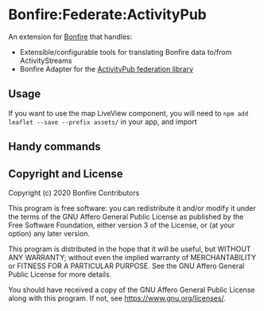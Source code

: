 # Bonfire:Federate:ActivityPub

An extension for [Bonfire](https://bonfire.cafe/) that handles:

- Extensible/configurable tools for translating Bonfire data to/from ActivityStreams
- Bonfire Adapter for the [ActivityPub federation library ](https://github.com/bonfire-networks/activity_pub)

## Usage

If you want to use the map LiveView component, you will need to `npm add leaflet --save --prefix assets/` in your app, and import

## Handy commands

## Copyright and License

Copyright (c) 2020 Bonfire Contributors

This program is free software: you can redistribute it and/or modify
it under the terms of the GNU Affero General Public License as
published by the Free Software Foundation, either version 3 of the
License, or (at your option) any later version.

This program is distributed in the hope that it will be useful, but
WITHOUT ANY WARRANTY; without even the implied warranty of
MERCHANTABILITY or FITNESS FOR A PARTICULAR PURPOSE.  See the GNU
Affero General Public License for more details.

You should have received a copy of the GNU Affero General Public
License along with this program.  If not, see <https://www.gnu.org/licenses/>.
